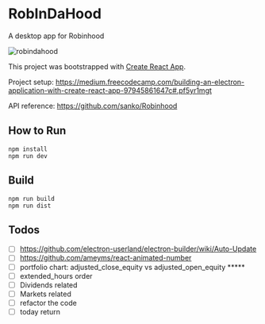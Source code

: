 # RobInDaHood
A desktop app for Robinhood

![robindahood](http://i.imgur.com/UYlM9FL.png)

This project was bootstrapped with [Create React App](https://github.com/facebookincubator/create-react-app).

Project setup: https://medium.freecodecamp.com/building-an-electron-application-with-create-react-app-97945861647c#.pf5yr1mgt

API reference: https://github.com/sanko/Robinhood

## How to Run
```shell
npm install
npm run dev
```

## Build
```shell
npm run build
npm run dist
```

## Todos
- [ ] https://github.com/electron-userland/electron-builder/wiki/Auto-Update
- [ ] https://github.com/ameyms/react-animated-number
- [ ] portfolio chart: adjusted_close_equity vs adjusted_open_equity *****
- [ ] extended_hours order
- [ ] Dividends related
- [ ] Markets related
- [ ] refactor the code
- [ ] today return
